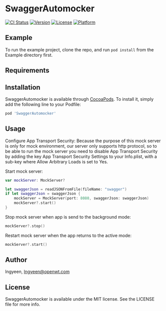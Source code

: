 # SwaggerAutomocker

[![CI Status](https://img.shields.io/travis/lngyeen/SwaggerAutomocker.svg?style=flat)](https://travis-ci.org/lngyeen/SwaggerAutomocker)
[![Version](https://img.shields.io/cocoapods/v/SwaggerAutomocker.svg?style=flat)](https://cocoapods.org/pods/SwaggerAutomocker)
[![License](https://img.shields.io/cocoapods/l/SwaggerAutomocker.svg?style=flat)](https://cocoapods.org/pods/SwaggerAutomocker)
[![Platform](https://img.shields.io/cocoapods/p/SwaggerAutomocker.svg?style=flat)](https://cocoapods.org/pods/SwaggerAutomocker)

## Example

To run the example project, clone the repo, and run `pod install` from the Example directory first.

## Requirements

## Installation

SwaggerAutomocker is available through [CocoaPods](https://cocoapods.org). To install
it, simply add the following line to your Podfile:

```ruby
pod 'SwaggerAutomocker'
```

## Usage

Configure App Transport Security:
Because the purpose of this mock server is only for mock environment, our server only supports http protocol, so to be able to run the mock server you need to disable App Transport Security by adding the key App Transport Security Settings to your Info.plist, with a sub-key where Allow Arbitrary Loads is set to Yes.

Start mock server:
```swift
var mockServer: MockServer?

let swaggerJson = readJSONFromFile(fileName: "swagger")
if let swaggerJson = swaggerJson {
    mockServer = MockServer(port: 8080, swaggerJson: swaggerJson)
    mockServer?.start()
}
```

Stop mock server when app is send to the background mode:
```swift
mockServer?.stop()
```

Restart mock server when the app returns to the active mode:
```swift
mockServer?.start()
```

## Author

lngyeen, lngyeen@openwt.com

## License

SwaggerAutomocker is available under the MIT license. See the LICENSE file for more info.
